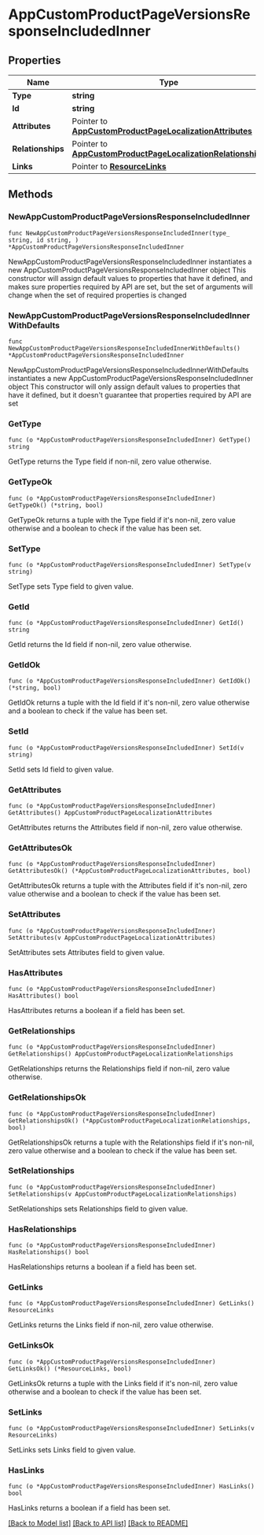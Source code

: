 # AppCustomProductPageVersionsResponseIncludedInner

## Properties

Name | Type | Description | Notes
------------ | ------------- | ------------- | -------------
**Type** | **string** |  | 
**Id** | **string** |  | 
**Attributes** | Pointer to [**AppCustomProductPageLocalizationAttributes**](AppCustomProductPageLocalizationAttributes.md) |  | [optional] 
**Relationships** | Pointer to [**AppCustomProductPageLocalizationRelationships**](AppCustomProductPageLocalizationRelationships.md) |  | [optional] 
**Links** | Pointer to [**ResourceLinks**](ResourceLinks.md) |  | [optional] 

## Methods

### NewAppCustomProductPageVersionsResponseIncludedInner

`func NewAppCustomProductPageVersionsResponseIncludedInner(type_ string, id string, ) *AppCustomProductPageVersionsResponseIncludedInner`

NewAppCustomProductPageVersionsResponseIncludedInner instantiates a new AppCustomProductPageVersionsResponseIncludedInner object
This constructor will assign default values to properties that have it defined,
and makes sure properties required by API are set, but the set of arguments
will change when the set of required properties is changed

### NewAppCustomProductPageVersionsResponseIncludedInnerWithDefaults

`func NewAppCustomProductPageVersionsResponseIncludedInnerWithDefaults() *AppCustomProductPageVersionsResponseIncludedInner`

NewAppCustomProductPageVersionsResponseIncludedInnerWithDefaults instantiates a new AppCustomProductPageVersionsResponseIncludedInner object
This constructor will only assign default values to properties that have it defined,
but it doesn't guarantee that properties required by API are set

### GetType

`func (o *AppCustomProductPageVersionsResponseIncludedInner) GetType() string`

GetType returns the Type field if non-nil, zero value otherwise.

### GetTypeOk

`func (o *AppCustomProductPageVersionsResponseIncludedInner) GetTypeOk() (*string, bool)`

GetTypeOk returns a tuple with the Type field if it's non-nil, zero value otherwise
and a boolean to check if the value has been set.

### SetType

`func (o *AppCustomProductPageVersionsResponseIncludedInner) SetType(v string)`

SetType sets Type field to given value.


### GetId

`func (o *AppCustomProductPageVersionsResponseIncludedInner) GetId() string`

GetId returns the Id field if non-nil, zero value otherwise.

### GetIdOk

`func (o *AppCustomProductPageVersionsResponseIncludedInner) GetIdOk() (*string, bool)`

GetIdOk returns a tuple with the Id field if it's non-nil, zero value otherwise
and a boolean to check if the value has been set.

### SetId

`func (o *AppCustomProductPageVersionsResponseIncludedInner) SetId(v string)`

SetId sets Id field to given value.


### GetAttributes

`func (o *AppCustomProductPageVersionsResponseIncludedInner) GetAttributes() AppCustomProductPageLocalizationAttributes`

GetAttributes returns the Attributes field if non-nil, zero value otherwise.

### GetAttributesOk

`func (o *AppCustomProductPageVersionsResponseIncludedInner) GetAttributesOk() (*AppCustomProductPageLocalizationAttributes, bool)`

GetAttributesOk returns a tuple with the Attributes field if it's non-nil, zero value otherwise
and a boolean to check if the value has been set.

### SetAttributes

`func (o *AppCustomProductPageVersionsResponseIncludedInner) SetAttributes(v AppCustomProductPageLocalizationAttributes)`

SetAttributes sets Attributes field to given value.

### HasAttributes

`func (o *AppCustomProductPageVersionsResponseIncludedInner) HasAttributes() bool`

HasAttributes returns a boolean if a field has been set.

### GetRelationships

`func (o *AppCustomProductPageVersionsResponseIncludedInner) GetRelationships() AppCustomProductPageLocalizationRelationships`

GetRelationships returns the Relationships field if non-nil, zero value otherwise.

### GetRelationshipsOk

`func (o *AppCustomProductPageVersionsResponseIncludedInner) GetRelationshipsOk() (*AppCustomProductPageLocalizationRelationships, bool)`

GetRelationshipsOk returns a tuple with the Relationships field if it's non-nil, zero value otherwise
and a boolean to check if the value has been set.

### SetRelationships

`func (o *AppCustomProductPageVersionsResponseIncludedInner) SetRelationships(v AppCustomProductPageLocalizationRelationships)`

SetRelationships sets Relationships field to given value.

### HasRelationships

`func (o *AppCustomProductPageVersionsResponseIncludedInner) HasRelationships() bool`

HasRelationships returns a boolean if a field has been set.

### GetLinks

`func (o *AppCustomProductPageVersionsResponseIncludedInner) GetLinks() ResourceLinks`

GetLinks returns the Links field if non-nil, zero value otherwise.

### GetLinksOk

`func (o *AppCustomProductPageVersionsResponseIncludedInner) GetLinksOk() (*ResourceLinks, bool)`

GetLinksOk returns a tuple with the Links field if it's non-nil, zero value otherwise
and a boolean to check if the value has been set.

### SetLinks

`func (o *AppCustomProductPageVersionsResponseIncludedInner) SetLinks(v ResourceLinks)`

SetLinks sets Links field to given value.

### HasLinks

`func (o *AppCustomProductPageVersionsResponseIncludedInner) HasLinks() bool`

HasLinks returns a boolean if a field has been set.


[[Back to Model list]](../README.md#documentation-for-models) [[Back to API list]](../README.md#documentation-for-api-endpoints) [[Back to README]](../README.md)


